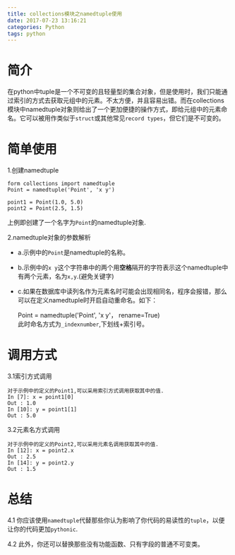```yaml
---
title: collections模块之namedtuple使用
date: 2017-07-23 13:16:21
categories: Python
tags: python
---
```


简介
===============
在python中tuple是一个不可变的且轻量型的集合对象，但是使用时，我们只能通过索引的方式去获取元组中的元素。不太方便，并且容易出错。而在collections模块中namedtuple对象则给出了一个更加便捷的操作方式，即给元组中的元素命名。它可以被用作类似于`struct`或其他常见`record types`，但它们是不可变的。

<!-- more -->
简单使用
===============

1.创建namedtuple
	
	form collections import namedtuple
	Point = namedtuple('Point', 'x y')

	point1 = Point(1.0, 5.0)
	point2 = Point(2.5, 1.5)	

上例即创建了一个名字为`Point`的namedtuple对象.

2.namedtuple对象的参数解析

- a.示例中的`Point`是namedtuple的名称。
- b.示例中的`x y`这个字符串中的两个用**空格**隔开的字符表示这个namedtuple中有两个元素，名为`x,y`.(避免关键字)
- c.如果在数据库中读列名作为元素名时可能会出现相同名，程序会报错，那么可以在定义namedtuple时开启自动重命名。如下：

	Point = namedtuple('Point', 'x y'， rename=True)  
	此时命名方式为`_indexnumber`,下划线+索引号。


调用方式
===============

3.1索引方式调用

	对于示例中的定义的Point1,可以采用索引方式调用获取其中的值.
	In [7]: x = point1[0]
	Out : 1.0
	In [10]: y = point1[1]
	Out : 5.0

3.2元素名方式调用

	对于示例中的定义的Point2,可以采用元素名调用获取其中的值.
	In [12]: x = point2.x
	Out : 2.5
	In [14]: y = point2.y
	Out : 1.5


总结
==============
4.1 你应该使用`namedtuple`代替那些你认为影响了你代码的易读性的`tuple`，以便让你的代码更加`pythonic`.

4.2 此外，你还可以替换那些没有功能函数、只有字段的普通不可变类。
